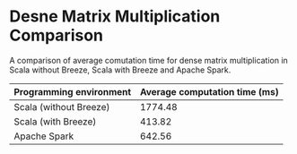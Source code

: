 # Desne Matrix Multiplication Comparison
 A comparison of average comutation time for dense matrix multiplication in Scala without Breeze, Scala with Breeze and Apache Spark.

 | Programming environment  | Average computation time (ms) |
| ------------- | ------------- |
| Scala (without Breeze)  | 1774.48  |
| Scala (with Breeze)  | 413.82  |
| Apache Spark  | 642.56  |